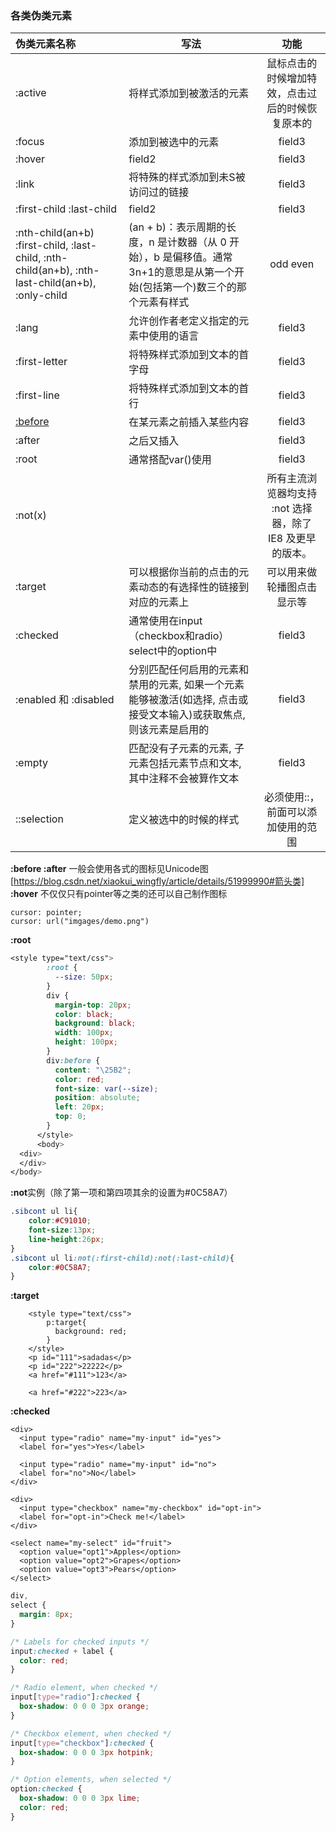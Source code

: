 ### 各类伪类元素

| 伪类元素名称  |     写法 |   功能   |
| :-------- | --------| :------: |
|:active   |   将样式添加到被激活的元素 |  鼠标点击的时候增加特效，点击过后的时候恢复原本的  |
| :focus    |   添加到被选中的元素 |  field3  |
| :hover    |   field2 |  field3  |
| :link    |   将特殊的样式添加到未S被访问过的链接 |  field3  |
| :first-child :last-child    |   field2 |  field3  |
|  :nth-child(an+b) :first-child, :last-child, :nth-child(an+b), :nth-last-child(an+b), :only-child  |   (an + b)：表示周期的长度，n 是计数器（从 0 开始），b 是偏移值。通常3n+1的意思是从第一个开始(包括第一个)数三个的那个元素有样式   |   odd even   |
| :lang    |   允许创作者老定义指定的元素中使用的语言 |  field3  |
| :first-letter    |   将特殊样式添加到文本的首字母 |  field3  |
| :first-line    |   将特殊样式添加到文本的首行 |  field3  |
| <a href="#before">:before</a>    |   在某元素之前插入某些内容 |  field3  |
| :after    |   之后又插入 |  field3  |
| :root    |   通常搭配var()使用 |  field3  |
| :not(x) | | 所有主流浏览器均支持 :not 选择器，除了 IE8 及更早的版本。 |
| :target   |   可以根据你当前的点击的元素动态的有选择性的链接到对应的元素上 |  可以用来做轮播图点击显示等  |
| :checked    | 通常使用在input（checkbox和radio） select中的option中   |  field3  |
| :enabled 和 :disabled    |   分别匹配任何启用的元素和禁用的元素, 如果一个元素能够被激活(如选择, 点击或接受文本输入)或获取焦点,则该元素是启用的 |  field3  |
| :empty   |   匹配没有子元素的元素, 子元素包括元素节点和文本, 其中注释不会被算作文本 |  field3  |
| ::selection |  定义被选中的时候的样式  |  必须使用::，前面可以添加使用的范围  |
**:before   :after**<a name="before"></a>
一般会使用各式的图标见Unicode图
[https://blog.csdn.net/xiaokui_wingfly/article/details/51999990#箭头类]
**:hover**
不仅仅只有pointer等之类的还可以自己制作图标

    cursor: pointer;
    cursor: url("imgages/demo.png")
**:root**
```css
<style type="text/css">
	    :root {
	      --size: 50px;
	    }
	    div {
	      margin-top: 20px;
	      color: black;
	      background: black;
	      width: 100px;
	      height: 100px;
	    }
	    div:before {
	      content: "\25B2";
	      color: red;
	      font-size: var(--size);
	      position: absolute;
	      left: 20px;
	      top: 0;
	    }
	  </style>
	  <body>
  <div>
  </div>
</body>
```
**:not**实例（除了第一项和第四项其余的设置为#0C58A7）
```css
.sibcont ul li{
    color:#C91010;
    font-size:13px;
    line-height:26px;
}
.sibcont ul li:not(:first-child):not(:last-child){
    color:#0C58A7;
}
```
**:target**
```htmlbars
	<style type="text/css">
	    p:target{
	      background: red;
	    }
	</style>
	<p id="111">sadadas</p>
    <p id="222">22222</p>
    <a href="#111">123</a>

    <a href="#222">223</a>
```
**:checked**
```htmlbars
<div>
  <input type="radio" name="my-input" id="yes">
  <label for="yes">Yes</label>

  <input type="radio" name="my-input" id="no">
  <label for="no">No</label>
</div>

<div>
  <input type="checkbox" name="my-checkbox" id="opt-in">
  <label for="opt-in">Check me!</label>
</div>

<select name="my-select" id="fruit">
  <option value="opt1">Apples</option>
  <option value="opt2">Grapes</option>
  <option value="opt3">Pears</option>
</select>
```
```css
div,
select {
  margin: 8px;
}

/* Labels for checked inputs */
input:checked + label {
  color: red;
}

/* Radio element, when checked */
input[type="radio"]:checked {
  box-shadow: 0 0 0 3px orange;
}

/* Checkbox element, when checked */
input[type="checkbox"]:checked {
  box-shadow: 0 0 0 3px hotpink;
}

/* Option elements, when selected */
option:checked {
  box-shadow: 0 0 0 3px lime;
  color: red;
}
```